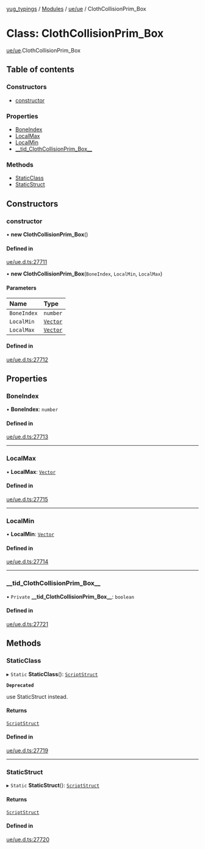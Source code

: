 [yug_typings](../README.md) / [Modules](../modules.md) / [ue/ue](../modules/ue_ue.md) / ClothCollisionPrim\_Box

# Class: ClothCollisionPrim\_Box

[ue/ue](../modules/ue_ue.md).ClothCollisionPrim_Box

## Table of contents

### Constructors

- [constructor](ue_ue.ClothCollisionPrim_Box.md#constructor)

### Properties

- [BoneIndex](ue_ue.ClothCollisionPrim_Box.md#boneindex)
- [LocalMax](ue_ue.ClothCollisionPrim_Box.md#localmax)
- [LocalMin](ue_ue.ClothCollisionPrim_Box.md#localmin)
- [\_\_tid\_ClothCollisionPrim\_Box\_\_](ue_ue.ClothCollisionPrim_Box.md#__tid_clothcollisionprim_box__)

### Methods

- [StaticClass](ue_ue.ClothCollisionPrim_Box.md#staticclass)
- [StaticStruct](ue_ue.ClothCollisionPrim_Box.md#staticstruct)

## Constructors

### constructor

• **new ClothCollisionPrim_Box**()

#### Defined in

[ue/ue.d.ts:27711](https://github.com/YugMetaverse/yug_typings/blob/25cad34/ue/ue.d.ts#L27711)

• **new ClothCollisionPrim_Box**(`BoneIndex`, `LocalMin`, `LocalMax`)

#### Parameters

| Name | Type |
| :------ | :------ |
| `BoneIndex` | `number` |
| `LocalMin` | [`Vector`](ue_ue_s.Vector.md) |
| `LocalMax` | [`Vector`](ue_ue_s.Vector.md) |

#### Defined in

[ue/ue.d.ts:27712](https://github.com/YugMetaverse/yug_typings/blob/25cad34/ue/ue.d.ts#L27712)

## Properties

### BoneIndex

• **BoneIndex**: `number`

#### Defined in

[ue/ue.d.ts:27713](https://github.com/YugMetaverse/yug_typings/blob/25cad34/ue/ue.d.ts#L27713)

___

### LocalMax

• **LocalMax**: [`Vector`](ue_ue_s.Vector.md)

#### Defined in

[ue/ue.d.ts:27715](https://github.com/YugMetaverse/yug_typings/blob/25cad34/ue/ue.d.ts#L27715)

___

### LocalMin

• **LocalMin**: [`Vector`](ue_ue_s.Vector.md)

#### Defined in

[ue/ue.d.ts:27714](https://github.com/YugMetaverse/yug_typings/blob/25cad34/ue/ue.d.ts#L27714)

___

### \_\_tid\_ClothCollisionPrim\_Box\_\_

• `Private` **\_\_tid\_ClothCollisionPrim\_Box\_\_**: `boolean`

#### Defined in

[ue/ue.d.ts:27721](https://github.com/YugMetaverse/yug_typings/blob/25cad34/ue/ue.d.ts#L27721)

## Methods

### StaticClass

▸ `Static` **StaticClass**(): [`ScriptStruct`](ue_ue.ScriptStruct.md)

**`Deprecated`**

use StaticStruct instead.

#### Returns

[`ScriptStruct`](ue_ue.ScriptStruct.md)

#### Defined in

[ue/ue.d.ts:27719](https://github.com/YugMetaverse/yug_typings/blob/25cad34/ue/ue.d.ts#L27719)

___

### StaticStruct

▸ `Static` **StaticStruct**(): [`ScriptStruct`](ue_ue.ScriptStruct.md)

#### Returns

[`ScriptStruct`](ue_ue.ScriptStruct.md)

#### Defined in

[ue/ue.d.ts:27720](https://github.com/YugMetaverse/yug_typings/blob/25cad34/ue/ue.d.ts#L27720)
